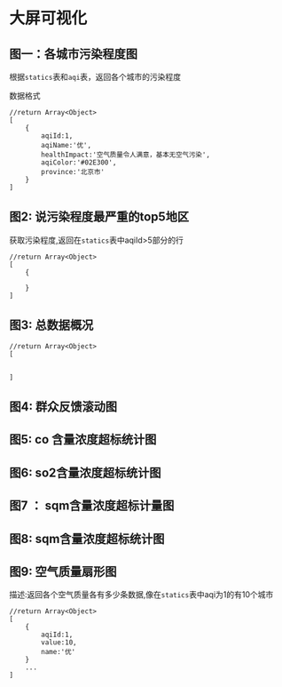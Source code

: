 # 大屏可视化
## 图一：各城市污染程度图
根据`statics`表和`aqi`表，返回各个城市的污染程度

数据格式
```
//return Array<Object>
[
    {
        aqiId:1,
        aqiName:'优',
        healthImpact:'空气质量令人满意，基本无空气污染',
        aqiColor:'#02E300',
        province:'北京市'
    }
]

```

## 图2: 说污染程度最严重的top5地区
获取污染程度,返回在`statics`表中aqiId>5部分的行
```
//return Array<Object>
[
    {

    }
]
```
## 图3: 总数据概况

```
//return Array<Object>
[
   

]
```

## 图4: 群众反馈滚动图
## 图5: co 含量浓度超标统计图
## 图6: so2含量浓度超标统计图
## 图7 ： sqm含量浓度超标计量图
## 图8: sqm含量浓度超标统计图
## 图9: 空气质量扇形图
描述:返回各个空气质量各有多少条数据,像在`statics`表中aqi为1的有10个城市
```
//return Array<Object>
[
    {
        aqiId:1,
        value:10,
        name:'优'
    }
    ...
]
```
